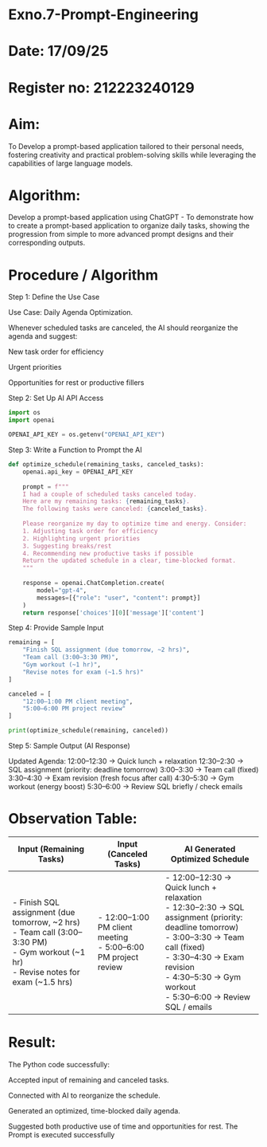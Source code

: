 # Exno.7-Prompt-Engineering
# Date: 17/09/25
# Register no: 212223240129
# Aim: 
To Develop a prompt-based application tailored to their personal needs, fostering creativity and practical problem-solving skills while leveraging the capabilities of large language models.



# Algorithm: 
Develop a prompt-based application using ChatGPT - To demonstrate how to create a prompt-based application to organize daily tasks, showing the progression from simple to more advanced prompt designs and their corresponding outputs.
# Procedure / Algorithm

Step 1: Define the Use Case

Use Case: Daily Agenda Optimization.

Whenever scheduled tasks are canceled, the AI should reorganize the agenda and suggest:

New task order for efficiency

Urgent priorities

Opportunities for rest or productive fillers

Step 2: Set Up AI API Access

```python
import os
import openai

OPENAI_API_KEY = os.getenv("OPENAI_API_KEY")
```
Step 3: Write a Function to Prompt the AI

```python
def optimize_schedule(remaining_tasks, canceled_tasks):
    openai.api_key = OPENAI_API_KEY
    
    prompt = f"""
    I had a couple of scheduled tasks canceled today. 
    Here are my remaining tasks: {remaining_tasks}. 
    The following tasks were canceled: {canceled_tasks}. 
    
    Please reorganize my day to optimize time and energy. Consider:
    1. Adjusting task order for efficiency
    2. Highlighting urgent priorities
    3. Suggesting breaks/rest
    4. Recommending new productive tasks if possible
    Return the updated schedule in a clear, time-blocked format.
    """
    
    response = openai.ChatCompletion.create(
        model="gpt-4",
        messages=[{"role": "user", "content": prompt}]
    )
    return response['choices'][0]['message']['content']

```
Step 4: Provide Sample Input
```python
remaining = [
    "Finish SQL assignment (due tomorrow, ~2 hrs)",
    "Team call (3:00–3:30 PM)",
    "Gym workout (~1 hr)",
    "Revise notes for exam (~1.5 hrs)"
]

canceled = [
    "12:00–1:00 PM client meeting",
    "5:00–6:00 PM project review"
]

print(optimize_schedule(remaining, canceled))
```
Step 5: Sample Output (AI Response)

Updated Agenda:
12:00–12:30 → Quick lunch + relaxation
12:30–2:30 → SQL assignment (priority: deadline tomorrow)
3:00–3:30 → Team call (fixed)
3:30–4:30 → Exam revision (fresh focus after call)
4:30–5:30 → Gym workout (energy boost)
5:30–6:00 → Review SQL briefly / check emails

# Observation Table:

| **Input (Remaining Tasks)**                                                                                                                    | **Input (Canceled Tasks)**                                      | **AI Generated Optimized Schedule**                                                                                                                                                                                                         |
| ---------------------------------------------------------------------------------------------------------------------------------------------- | --------------------------------------------------------------- | ------------------------------------------------------------------------------------------------------------------------------------------------------------------------------------------------------------------------------------------- |
| - Finish SQL assignment (due tomorrow, \~2 hrs)<br>- Team call (3:00–3:30 PM)<br>- Gym workout (\~1 hr)<br>- Revise notes for exam (\~1.5 hrs) | - 12:00–1:00 PM client meeting<br>- 5:00–6:00 PM project review | - 12:00–12:30 → Quick lunch + relaxation<br>- 12:30–2:30 → SQL assignment (priority: deadline tomorrow)<br>- 3:00–3:30 → Team call (fixed)<br>- 3:30–4:30 → Exam revision<br>- 4:30–5:30 → Gym workout<br>- 5:30–6:00 → Review SQL / emails |



# Result: 
The Python code successfully:

Accepted input of remaining and canceled tasks.

Connected with AI to reorganize the schedule.

Generated an optimized, time-blocked daily agenda.

Suggested both productive use of time and opportunities for rest.
The Prompt is executed successfully


